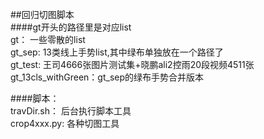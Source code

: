 ##回归切图脚本  
####gt开头的路径里是对应list  
gt：     一些零散的list  
gt_sep: 13类线上手势list,其中绿布单独放在一个路径了  
gt_test: 王司4666张图片测试集+晓鹏ali2控雨20段视频4511张  
gt_13cls_withGreen：gt_sep的绿布手势合并版本  

####脚本：  
travDir.sh： 后台执行脚本工具  
crop4xxx.py: 各种切图工具
